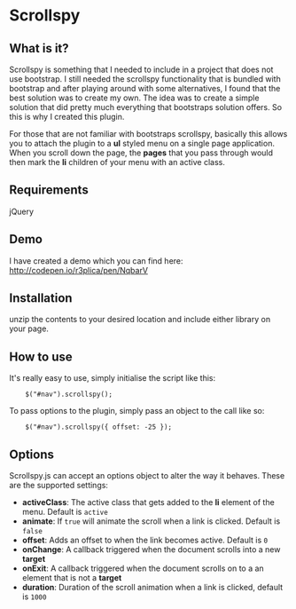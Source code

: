 # Scrollspy

## What is it?

Scrollspy is something that I needed to include in a project that does not use bootstrap.
I still needed the scrollspy functionality that is bundled with bootstrap and after playing around with some alternatives, I found that the best solution was to create my own.
The idea was to create a simple solution that did pretty much everything that bootstraps solution offers.
So this is why I created this plugin.

For those that are not familiar with bootstraps scrollspy, basically this allows you to attach the plugin to a **ul** styled menu on a single page application. When you scroll down the page, the **pages** that you pass through would then mark the **li** children of your menu with an active class.

## Requirements

jQuery

## Demo

I have created a demo which you can find here:
http://codepen.io/r3plica/pen/NqbarV

## Installation

unzip the contents to your desired location and include either library on your page.

## How to use

It's really easy to use, simply initialise the script like this:

```
    $("#nav").scrollspy();
```

To pass options to the plugin, simply pass an object to the call like so:

```
    $("#nav").scrollspy({ offset: -25 });
```

## Options
Scrollspy.js can accept an options object to alter the way it behaves. These are the supported settings:

 * __activeClass__: The active class that gets added to the **li** element of the menu. Default is `active`
 * __animate__: If `true` will animate the scroll when a link is clicked. Default is `false`
 * __offset__: Adds an offset to when the link becomes active. Default is `0`
 * __onChange__: A callback triggered when the document scrolls into a new **target**
 * __onExit__: A callback triggered when the document scrolls on to a an element that is not a **target**
 * __duration__: Duration of the scroll animation when a link is clicked, default is `1000`
